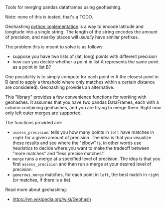 Tools for merging pandas dataframes using geohashing.

Note: none of this is tested, that's a TODO.

Geohashing [python implementation](https://github.com/vinsci/geohash/) is a way to encode latitude and longitude into a single string. The length of the string encodes the amount of precision, and nearby places will *usually* have similar prefixes.

The problem this is meant to solve is as follows:
* suppose you have two lists of (lat, long) points with different precision
* how can you decide whether a point in list A represents the same point as a point in list B?

One possibility is to simply compute for each point in A the closest point in B (and to apply a threshold where only matches within a certain distance are considered). Geohashing provides an alternative.

This "library" provides a few convenience functions for working with geohashes. It assumes that you have two pandas DataFrames, each with a column containing geohashes, and you are trying to merge them. Right now only left outer merges are supported.

The functions provided are:
* `assess_precision`: tells you how many points in `left` have matches in `right` for a given amount of precision. The idea is that you visualize these results and see where the "elbow" is, in other words use heuristics to decide where you want to make the tradeoff between "more matches" and "less precise matches".
* `merge` runs a merge at a specified level of precision. The idea is that you first `assess_precision` and then run a merge at your desired level of precision.
* `generous_merge` matches, for each point in `left`, the best match in `right` (or matches, if there is a tie).

Read more about geohashing:
* https://en.wikipedia.org/wiki/Geohash


